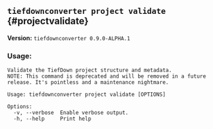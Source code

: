 ## `tiefdownconverter project validate` {#projectvalidate}

**Version:** `tiefdownconverter 0.9.0-ALPHA.1`

### Usage:
```
Validate the TiefDown project structure and metadata.
NOTE: This command is deprecated and will be removed in a future release. It's pointless and a maintenance nightmare.

Usage: tiefdownconverter project validate [OPTIONS]

Options:
  -v, --verbose  Enable verbose output.
  -h, --help     Print help
```

